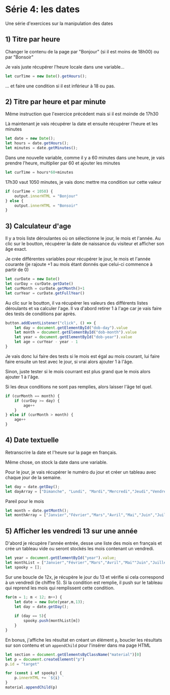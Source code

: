 # Série 4: les dates
Une série d'exercices sur la manipulation des dates

## 1) Titre par heure
Changer le contenu de la page par "Bonjour" (si il est moins de 18h00) ou par "Bonsoir"

Je vais juste récupérer l'heure locale dans une variable...
```javascript
let curTime = new Date().getHours();
```
... et faire une condition si il est inférieur à 18 ou pas.

## 2) Titre par heure et par minute
Même instruction que l'exercice précédent mais si il est moinde de 17h30

Là maintenant je vais récupérer la date et ensuite récupérer l'heure et les minutes

```javascript
let date = new Date();
let hours = date.getHours();
let minutes = date.getMinutes();
```

Dans une nouvelle variable, comme il y a 60 minutes dans une heure, je vais prendre l'heure, multiplier par 60 et ajouter les minutes

```javascript
let curTime = hours*60+minutes
```

17h30 vaut 1050 minutes, je vais donc mettre ma condition sur cette valeur

```javascript
if (curTime < 1050) {
    output.innerHTML = "Bonjour"
} else {
    output.innerHTML = "Bonsoir"
}
```

## 3) Calculateur d'age
Il y a trois liste déroulantes où on sélectionne le jour, le mois et l'année. Au clic sur le boutton, récupérer la date de naissance du visiteur et afficher son âge exact.

Je crée différentes variables pour récupérer le jour, le mois et l'année courante (je rajoute +1 au mois étant donnés que celui-ci commence à partir de 0)

```js
let curDate = new Date()
let curDay = curDate.getDate()
let curMonth = curDate.getMonth()+1
let curYear = curDate.getFullYear()
```

Au clic sur le boutton, il va récupérer les valeurs des différents listes déroulants et va calculer l'age. Il va d'abord retirer 1 à l'age car je vais faire des tests de conditions par après.

```js
button.addEventListener("click", () => {
    let day = document.getElementById("dob-day").value
    let month = document.getElementById("dob-month").value
    let year = document.getElementById("dob-year").value
    let age = curYear - year - 1
}
```

Je vais donc lui faire des tests si le mois est égal au mois courant, lui faire faire ensuite un test avec le jour, si vrai alors ajouter 1 à l'âge.

Sinon, juste tester si le mois courrant est plus grand que le mois alors ajouter 1 à l'âge.

Si les deux conditions ne sont pas remplies, alors laisser l'âge tel quel.

```js
if (curMonth == month) {
    if (curDay >= day) {
        age++
    }
} else if (curMonth > month) {
    age++
}
```

## 4) Date textuelle
Retranscrire la date et l'heure sur la page en français.

Même chose, on stock la date dans une variable.

Pour le jour, je vais récupérer le numéro du jour et créer un tableau avec chaque jour de la semaine.

```javascript
let day = date.getDay();
let dayArray = ["Dimanche", "Lundi", "Mardi","Mercredi","Jeudi","Vendredi","Samedi"]
```

Pareil pour le mois
```javascript
let month = date.getMonth();
let monthArray = ["Janvier","Février","Mars","Avril","Mai","Juin","Juillet","Août","Septembre","Octobre","Novembre","Décembre"]
```

## 5) Afficher les vendredi 13 sur une année
D'abord je récupère l'année entrée, desse une liste des mois en français et crée un tableau vide ou seront stockés les mois contenant un vendredi.

```js
let year = document.getElementById("year").value;
let monthList = ["Janvier","Février","Mars","Avril","Mai""Juin","Juillet","Août","Septembre","Octobre","Novembre""Décembre"];
let spooky = [];
```

Sur une boucle de 12x, je récupère le jour du 13 et vérifie si cela correspond à un vendredi (le chiffre 5). Si la condition est remplie, il push sur le tableau qui reprend les mois qui remplissent cette condition.

```js
for(m = 1; m < 12; m++) {
    let date = new Date(year,m,13);
    let day = date.getDay();
    
    if (day == 5){
        spooky.push(monthList[m])
    }
}
```

En bonus, j'affiche les résultat en créant un élément `p`, boucler les résultats sur son contenu et un `appendChild` pour l'insérer dans ma page HTML

```js
let section = document.getElementsByClassName("material")[0]
let p = document.createElement("p")
p.id = "target"

for (const i of spooky) {
    p.innerHTML += `${i} `
}
material.appendChild(p)
```